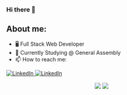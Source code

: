 ### Hi there 👋

## About me:
  - 🖥  Full Stack Web Developer
  - 📖  Currently Studying @ General Assembly
  - 📫 How to reach me: <br />
<div>
  <a href="https://www.linkedin.com/in/jdwilson42/" target="_blank" rel="noopener noreferrer">
    <img alt="LinkedIn" src="https://img.shields.io/badge/-LinkedIn-blue?style=for-the-badge&logo=Linkedin&logoColor=white">
  </a>
  <a href="mailto:wilson.jd022@gmail.com" target="_blank" rel="noopener noreferrer">
    <img alt="LinkedIn" src="https://img.shields.io/badge/-Gmail-red?style=for-the-badge&logo=Gmail&logoColor=white">
  </a>
</div>

<br />

<div align = 'center'>
  <img src = "https://github-readme-stats.vercel.app/api?username=josh-W42&show_icons=true&theme=dark" />
  <img src = "https://github-readme-stats.vercel.app/api/top-langs/?username=josh-W42&theme=dark&layout=compact" />
</div>

<!--

**josh-W42/josh-W42** is a ✨ _special_ ✨ repository because its `README.md` (this file) appears on your GitHub profile.

<div align = 'center'>
  <img src = "https://github-readme-stats.vercel.app/api?username=josh-W42&show_icons=true&theme=dark" />
  <img src = "https://github-readme-stats.vercel.app/api/top-langs/?username=josh-W42&theme=dark&layout=compact" />
</div>


Here are some ideas to get you started:

- 🔭 I’m currently working on ...
- 🌱 I’m currently learning ...
- 👯 I’m looking to collaborate on ...
- 🤔 I’m looking for help with ...
- 💬 Ask me about ...
- 📫 How to reach me: ...
- 😄 Pronouns: ...
- ⚡ Fun fact: ...

<img alt="josh-w42" src="https://badges.pufler.dev/visits/josh-W42/josh-W42?logo=GitHub&label=visits&color=success&logoColor=white&style=flat-square"/></a>

<a href="https://www.linkedin.com/in/jdwilson42/" target="_blank" rel="noopener noreferrer"><img alt="LinkedIn" src="https://img.shields.io/badge/-LinkedIn-0077B5?style=for-the-badge&logo=Linkedin&logoColor=white"></a>

<a href="https://github.com/josh-W42?tab=repositories&language=python" target="_blank" rel="noopener noreferrer"><img alt="python" src="https://img.shields.io/badge/-Python-black?style=for-the-badge&logo=Python&logoColor=white"></a>
-->
